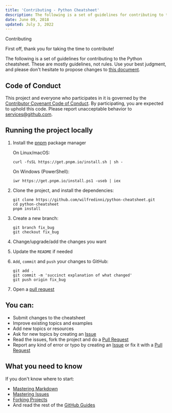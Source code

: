 ```yaml
---
title: 'Contributing - Python Cheatsheet'
description: The following is a set of guidelines for contributing to the Python cheatsheet. These are mostly guidelines, not rules. Use your best judgment, and feel free to propose changes to this document.
date: June 09, 2018
updated: July 3, 2022
---
```


<base-title :title="frontmatter.title" :description="frontmatter.description">
Contributing
</base-title>

First off, thank you for taking the time to contribute!

The following is a set of guidelines for contributing to the Python cheatsheet. These are mostly guidelines, not rules. Use your best judgment, and please don't hesitate to propose changes to [this document](https://github.com/wilfredinni/python-cheatsheet/blob/master/src/pages/contributing.md).

## Code of Conduct

This project and everyone who participates in it is governed by the [Contributor Covenant Code of Conduct](https://github.com/wilfredinni/python-cheatsheet/blob/master/CODE_OF_CONDUCT.md). By participating, you are expected to uphold this code. Please report unacceptable behavior to services@github.com.

## Running the project locally

1.  Install the [pnpm](https://pnpm.io/installation) package manager

    On Linux/macOS:

        curl -fsSL https://get.pnpm.io/install.sh | sh -

    On Windows (PowerShell):

        iwr https://get.pnpm.io/install.ps1 -useb | iex

2.  Clone the project, and install the dependencies:

        git clone https://github.com/wilfredinni/python-cheatsheet.git
        cd python-cheatsheet
        pnpm install

3.  Create a new branch:

        git branch fix_bug
        git checkout fix_bug

4.  Change/upgrade/add the changes you want
5.  Update the `README` if needed
6.  `Add`, `commit` and `push` your changes to GitHub:

        git add .
        git commit -m 'succinct explanation of what changed'
        git push origin fix_bug

7.  Open a [pull request](https://github.com/wilfredinni/python-cheatsheet/pulls)

## You can:

- Submit changes to the cheatsheet
- Improve existing topics and examples
- Add new topics or resources
- Ask for new topics by creating an [Issue](https://github.com/wilfredinni/python-cheatsheet/issues)
- Read the issues, fork the project and do a [Pull Request](https://github.com/wilfredinni/python-cheatsheet/pulls)
- Report any kind of error or typo by creating an [Issue](https://github.com/wilfredinni/python-cheatsheet/issues) or fix it with a [Pull Request](https://github.com/wilfredinni/python-cheatsheet/pulls)

## What you need to know

If you don't know where to start:

- [Mastering Markdown](https://guides.github.com/features/mastering-markdown/)
- [Mastering Issues](https://guides.github.com/features/issues/)
- [Forking Projects](https://guides.github.com/activities/forking/)
- And read the rest of the [GitHub Guides](https://guides.github.com/)
